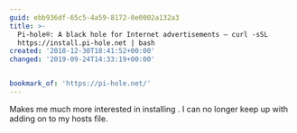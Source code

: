 ```yaml
---
guid: ebb936df-65c5-4a59-8172-0e0002a132a3
title: >-
  Pi-hole®: A black hole for Internet advertisements – curl -sSL
  https://install.pi-hole.net | bash
created: '2018-12-30T18:41:52+00:00'
changed: '2019-09-24T14:33:19+00:00'


bookmark_of: 'https://pi-hole.net/'
---
```


Makes me much more interested in installing . I can no longer keep up with adding on to my hosts file.
